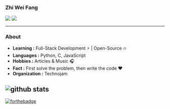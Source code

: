 ### Zhi Wei Fang
[![](https://img.shields.io/badge/LinkedIn-fangzway-blue)](https://www.linkedin.com/in/fangzway/)
[![](https://img.shields.io/badge/Gmail-fang.zway%40gmail.com-red)](mailto:fang.zway@gmail.com)

---------------------------------------------------------------------------------------------------------------------------------------------------------------------------------
### About

-  **Learning :** Full-Stack Development :zap: | Open-Source :fire:	
-  **Languages :** Python, C, JavaScript
-  **Hobbies :** Articles & Music :headphones:
-  **Fact :** First solve the problem, then write the code :heart: 
-  **Organization :** Technojam

![github stats](https://github-readme-stats.vercel.app/api?username=Isha2103&show_icons=true)
---------------------------------------------------------------------------------------------------------------------------------------------------------------------------------

[![forthebadge](https://forthebadge.com/images/badges/built-with-love.svg)](https://forthebadge.com)